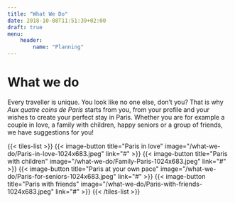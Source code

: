 ```yaml
---
title: "What We Do"
date: 2018-10-08T11:51:39+02:00
draft: true
menu:
    header:
        name: "Planning"
---
```


# What we do
Every traveller is unique. You look like no one else, don’t you? That is why *Aux quatre coins de Paris* starts from you, from your profile and your wishes to create your perfect stay in Paris. Whether you are for example a couple in love, a family with children, happy seniors or a group of friends, we have suggestions for you!

{{< tiles-list >}}
  {{< image-button title="Paris in love"
      image="/what-we-do/Paris-in-love-1024x683.jpeg"
      link="#" >}}
  {{< image-button title="Paris with children"
      image="/what-we-do/Family-Paris-1024x683.jpeg"
      link="#" >}}
  {{< image-button title="Paris at your own pace"
      image="/what-we-do/Paris-for-seniors-1024x683.jpeg"
      link="#" >}}
  {{< image-button title="Paris with friends"
      image="/what-we-do/Paris-with-friends-1024x683.jpeg"
      link="#" >}}
{{< /tiles-list >}}
